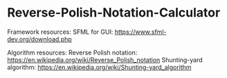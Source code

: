 # Reverse-Polish-Notation-Calculator

Framework resources:
SFML for GUI: https://www.sfml-dev.org/download.php

Algorithm resources:
Reverse Polish notation: https://en.wikipedia.org/wiki/Reverse_Polish_notation
Shunting-yard algorithm: https://en.wikipedia.org/wiki/Shunting-yard_algorithm
